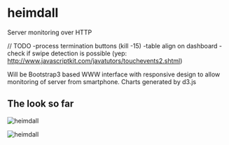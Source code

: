 # heimdall
Server monitoring over HTTP

// TODO
-process termination buttons (kill -15)
-table align on dashboard
-check if swipe detection is possible (yep: http://www.javascriptkit.com/javatutors/touchevents2.shtml)
 
 

Will be Bootstrap3 based WWW interface with responsive design to allow monitoring of server from smartphone.
Charts generated by d3.js

## The look so far

![heimdall](http://i.imgur.com/Gk64gVT.png)

![heimdall](http://i.imgur.com/P7gmP9b.png)
